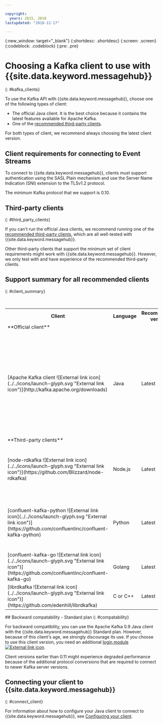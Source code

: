 ```yaml
---

copyright:
  years: 2015, 2018
lastupdated: "2018-12-17"

---
```


{:new_window: target="_blank"}
{:shortdesc: .shortdesc}
{:screen: .screen}
{:codeblock: .codeblock}
{:pre: .pre}

# Choosing a Kafka client to use with {{site.data.keyword.messagehub}}
{: #kafka_clients}

To use the Kafka API with {{site.data.keyword.messagehub}}, choose one of the following types of client:

* The official Java client. It is the best choice because it contains the latest features available for Apache Kafka.
* One of the [recommended third-party clients](/docs/services/EventStreams/eventstreams062.html#clients_table).

For both types of client, we recommend always choosing the latest client version. 

## Client requirements for connecting to Event Streams

To connect to {{site.data.keyword.messagehub}}, clients must support authentication using the SASL Plain mechanism and use the Server Name Indication (SNI) extension to the TLSv1.2 protocol.

The minimum Kafka protocol that we support is 0.10.

<!--
## Support summary for the official Apache Kafka client (Java)

<table>
    <caption>Table 1. Kafka client support in Standard and Enterprise plans</caption>
      <tr>
	        <th></th>
		    <th>Standard and Enterprise Plans</th>
		    <th></th>
        </tr>
	  		<tr>
			<td>**Kafka version on cluster**</td>
			<td>Kafka 1.1</td>
		</tr>
	  		<tr>
			<td>**Supported client versions**</td>
			<td>Kafka 1.1, or later</td>
		</tr>
			<td>**Authentication requirements**</td>
			<td>Client must support authentication using the SASL Plain mechanism and use the Server Name Indication (SNI) extension to the TLSv1.2 protocol</td>
		</tr>

</table>
-->
	
## Third-party clients
{: #third_party_clients}

If you can't run the official Java clients, we recommend running one of the [recommended third-party clients](/docs/services/EventStreams/eventstreams062.html#clients_table), which are all well-tested with {{site.data.keyword.messagehub}}. 

Other third-party clients that support the minimum set of client requirements might work with {{site.data.keyword.messagehub}}. However, we only test with and have experience of the recommended third-party clients.

## Support summary for all recommended clients
{: #client_summary}

<table id="clients_table">
    <caption>Table 2. Client support summary</caption>
      <tr>
		    <th>Client</th>
		    <th>Language</th>
			<th>Recommended version</th>
		    <th>Minimum version supported</th>
			<th>Link to sample</th>
        </tr>
			<tr>
			<td colspan="3">**Official client**</td>
			</tr>
	  		<tr>
			<td>[Apache Kafka client ![External link icon](../../icons/launch-glyph.svg "External link icon")](http://kafka.apache.org/downloads)</td>
			<td>Java</td>
			<td>Latest</td>
			<td>0.10.2 <p> For information about older clients, see [backward compatability](/docs/services/EventStreams/eventstreams062.html#compatability).</p></td>
			<td>[Java console sample ![External link icon](../../icons/launch-glyph.svg "External link icon")](https://github.com/ibm-messaging/event-streams-samples/tree/master/kafka-java-console-sample)<br/>
			[Liberty sample ![External link icon](../../icons/launch-glyph.svg "External link icon")](https://github.com/ibm-messaging/event-streams-samples/tree/master/kafka-java-liberty-sample)
			</td>
			</tr>
			<tr>
			<td colspan="3">**Third-party clients**</td>
			</tr>
	  		<tr>
			<td>[node-rdkafka ![External link icon](../../icons/launch-glyph.svg "External link icon")](https://github.com/Blizzard/node-rdkafka)</td>
			<td>Node.js</td>
			<td>Latest</td>
			<td>2.3.3</td>
			<td>[Node.js sample ![External link icon](../../icons/launch-glyph.svg "External link icon")](https://github.com/ibm-messaging/event-streams-samples/tree/master/kafka-nodejs-console-sample)</td>
		</tr>
		<tr>
			<td>[confluent-kafka-python ![External link icon](../../icons/launch-glyph.svg "External link icon")](https://github.com/confluentinc/confluent-kafka-python)</td>
			<td>Python</td>
			<td>Latest</td>
			<td>0.11.6</td>
			<td>[Kafka Python sample ![External link icon](../../icons/launch-glyph.svg "External link icon")](https://github.com/ibm-messaging/event-streams-samples/tree/master/kafka-python-console-sample)</td>
		</tr>
		<tr>
			<td>[confluent-kafka-go ![External link icon](../../icons/launch-glyph.svg "External link icon")](https://github.com/confluentinc/confluent-kafka-go)</td>
			<td>Golang</td>
			<td>Latest</td>
			<td>0.11.6</td>
			<td></td>
		</tr>
		<tr>
			<td>[librdkafka ![External link icon](../../icons/launch-glyph.svg "External link icon")](https://github.com/edenhill/librdkafka)</td>
			<td>C or C++</td>
			<td>Latest</td>
			<td>0.11.6</td>
			<td></td>
		</tr>

</table>
## Backward compatability - Standard plan
{: #compatability}

For backward compatibility, you can use the Apache Kafka 0.9 Java client with the {{site.data.keyword.messagehub}} Standard plan. However, because of this client's age, we strongly discourage its use. If you choose to use this client version, you need an additional [login module ![External link icon](../../icons/launch-glyph.svg "External link icon")](https://github.com/ibm-messaging/event-streams-samples/tree/master/kafka-0.9/message-hub-login-library).

Client versions earlier than 0.11 might experience degraded performance because of the additional protocol conversions that are required to connect to newer Kafka server versions.

<!--
## Unsupported clients

The following clients are not supported by {{site.data.keyword.messagehub}}:

### kafka-node
The kafka-node client does not fully support SASL authentication with the PLAIN mechanism so cannot currently be used with {{site.data.keyword.messagehub}}.


### no-kafka 
The no-kafka client does not fully support SASL authentication with the PLAIN mechanism so cannot currently be used with {{site.data.keyword.messagehub}}.

-->

## Connecting your client to {{site.data.keyword.messagehub}}
{: #connect_client}

For information about how to configure your Java client to connect to {{site.data.keyword.messagehub}}, see [Configuring your client](/docs/services/EventStreams/eventstreams063.html).









